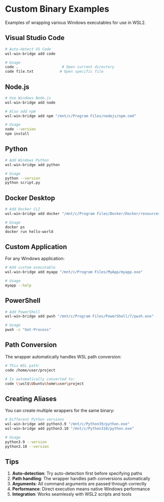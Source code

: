 # Custom Binary Examples

Examples of wrapping various Windows executables for use in WSL2.

## Visual Studio Code

```bash
# Auto-detect VS Code
wsl-win-bridge add code

# Usage
code .                    # Open current directory
code file.txt            # Open specific file
```

## Node.js

```bash
# Use Windows Node.js
wsl-win-bridge add node

# Also add npm
wsl-win-bridge add npm "/mnt/c/Program Files/nodejs/npm.cmd"

# Usage
node --version
npm install
```

## Python

```bash
# Add Windows Python
wsl-win-bridge add python

# Usage
python --version
python script.py
```

## Docker Desktop

```bash
# Add Docker CLI
wsl-win-bridge add docker "/mnt/c/Program Files/Docker/Docker/resources/bin/docker.exe"

# Usage
docker ps
docker run hello-world
```

## Custom Application

For any Windows application:

```bash
# Add custom executable
wsl-win-bridge add myapp "/mnt/c/Program Files/MyApp/myapp.exe"

# Usage
myapp --help
```

## PowerShell

```bash
# Add PowerShell
wsl-win-bridge add pwsh "/mnt/c/Program Files/PowerShell/7/pwsh.exe"

# Usage
pwsh -c "Get-Process"
```

## Path Conversion

The wrapper automatically handles WSL path conversion:

```bash
# This WSL path:
code /home/user/project

# Is automatically converted to:
code \\wsl$\Ubuntu\home\user\project
```

## Creating Aliases

You can create multiple wrappers for the same binary:

```bash
# Different Python versions
wsl-win-bridge add python3.9 "/mnt/c/Python39/python.exe"
wsl-win-bridge add python3.10 "/mnt/c/Python310/python.exe"

# Usage
python3.9 --version
python3.10 --version
```

## Tips

1. **Auto-detection**: Try auto-detection first before specifying paths
2. **Path handling**: The wrapper handles path conversions automatically
3. **Arguments**: All command arguments are passed through correctly
4. **Performance**: Direct execution means native Windows performance
5. **Integration**: Works seamlessly with WSL2 scripts and tools